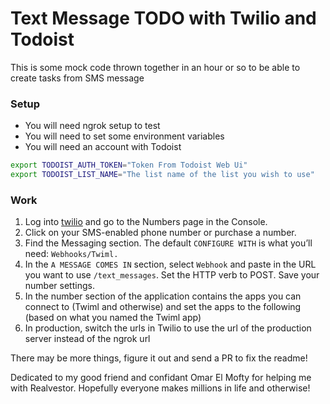# Text Message TODO with Twilio and Todoist

This is some mock code thrown together in an hour or so to be able to create tasks from SMS message

### Setup

* You will need ngrok setup to test
* You will need to set some environment variables
* You will need an account with Todoist

```zsh
export TODOIST_AUTH_TOKEN="Token From Todoist Web Ui"
export TODOIST_LIST_NAME="The list name of the list you wish to use"
```

### Work

1. Log into [twilio](twilio.com) and go to the Numbers page in the Console.
2. Click on your SMS-enabled phone number or purchase a number.
3. Find the Messaging section. The default `CONFIGURE WITH` is what you’ll need: `Webhooks/Twiml.`
4. In the `A MESSAGE COMES IN` section, select `Webhook` and paste in the URL you want to use `/text_messages`. Set the HTTP verb to POST. Save your number settings.
5. In the number section of the application contains the apps you can connect to (Twiml and otherwise) and set the apps to the following (based on what you named the Twiml app)
6. In production, switch the urls in Twilio to use the url of the production server instead of the ngrok url

There may be more things, figure it out and send a PR to fix the readme!

Dedicated to my good friend and confidant Omar El Mofty for helping me with Realvestor. Hopefully everyone makes millions in life and otherwise!